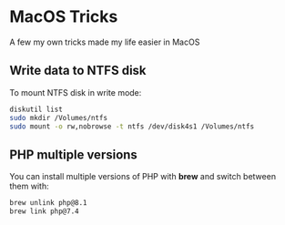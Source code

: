 # MacOS Tricks
A few my own tricks made my life easier in MacOS

## Write data to NTFS disk

To mount NTFS disk in write mode:

```sh
diskutil list
sudo mkdir /Volumes/ntfs
sudo mount -o rw,nobrowse -t ntfs /dev/disk4s1 /Volumes/ntfs
```
## PHP multiple versions

You can install multiple versions of PHP with **brew** and switch between them with:

```sh
brew unlink php@8.1
brew link php@7.4
````
